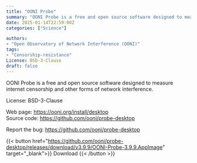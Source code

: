 ```yaml
---
title: "OONI Probe"
summary: "OONI Probe is a free and open source software designed to measure internet censorship and other forms of network interference."
date: 2025-01-14T22:59:00Z
categories: ["Science"]

authors:
- "Open Observatory of Network Interference (OONI)"
tags:
- "Censorship-resistance"
License: BSD-3-Clause
draft: false
---
```


OONI Probe is a free and open source software designed to measure internet censorship and other forms of network interference.

License: BSD-3-Clause

Web page: <https://ooni.org/install/desktop>  
Source code: <https://github.com/ooni/probe-desktop>

Report the bug: <https://github.com/ooni/probe-desktop>  

{{< button href="https://github.com/ooni/probe-desktop/releases/download/v3.9.9/OONI-Probe-3.9.9.AppImage" target="_blank">}}
Download
{{< /button >}}